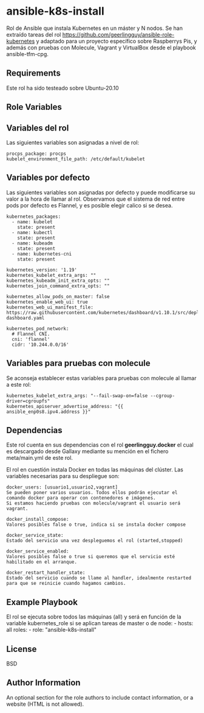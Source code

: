 ansible-k8s-install
=========

Rol de Ansible que instala Kubernetes en un máster y N nodos. Se han extraído tareas del rol https://github.com/geerlingguy/ansible-role-kubernetes y adaptado para un proyecto específico sobre Raspberrys Pis, y además con pruebas con Molecule, Vagrant y VirtualBox desde el playbook ansible-tfm-cpg.

Requirements
------------

Este rol ha sido testeado sobre Ubuntu-20.10

Role Variables
--------------

## Variables del rol
Las siguientes variables son asignadas a nivel de rol:
```
procps_package: procps
kubelet_environment_file_path: /etc/default/kubelet
```

## Variables por defecto
Las siguientes variables son asignadas por defecto y puede modificarse su valor a la hora de llamar al rol. Observamos que el sistema de red entre pods por defecto es Flannel, y es posible elegir calico si se desea. 
```
kubernetes_packages:
  - name: kubelet
    state: present
  - name: kubectl
    state: present
  - name: kubeadm
    state: present
  - name: kubernetes-cni
    state: present

kubernetes_version: '1.19'
kubernetes_kubelet_extra_args: ""
kubernetes_kubeadm_init_extra_opts: ""
kubernetes_join_command_extra_opts: ""

kubernetes_allow_pods_on_master: false
kubernetes_enable_web_ui: true
kubernetes_web_ui_manifest_file: https://raw.githubusercontent.com/kubernetes/dashboard/v1.10.1/src/deploy/recommended/kubernetes-dashboard.yaml

kubernetes_pod_network:
  # Flannel CNI.
  cni: 'flannel'
  cidr: '10.244.0.0/16'
```
## Variables para pruebas con molecule
Se aconseja establecer estas variables para pruebas con molecule al llamar a este rol:
```
kubernetes_kubelet_extra_args: "--fail-swap-on=false --cgroup-driver=cgroupfs"
kubernetes_apiserver_advertise_address: "{{ ansible_enp0s8.ipv4.address }}"
```


Dependencias
------------

Este rol cuenta en sus dependencias con el rol **geerlingguy.docker** el cual es descargado desde Gallaxy mediante su mención en el fichero meta/main.yml de este rol.

El rol en cuestión instala Docker en todas las máquinas del clúster. Las variables necesarias para su despliegue son:

```
docker_users: [usuario1,usuario2,vagrant]
Se pueden poner varios usuarios. Todos ellos podrán ejecutar el comando docker para operar con contenedores e imágenes.
Si estamos haciendo pruebas con molecule/vagrant el usuario será vagrant.

docker_install_compose:
Valores posibles false o true, indica si se instala docker compose

docker_service_state:
Estado del servicio una vez despleguemos el rol (started,stopped)

docker_service_enabled:
Valores posibles false o true si queremos que el servicio esté habilitado en el arranque.

docker_restart_handler_state:
Estado del servicio cuando se llame al handler, idealmente restarted para que se reinicie cuando hagamos cambios.

```


Example Playbook
----------------

El rol se ejecuta sobre todos las máquinas (all) y será en función de la variable kubernetes\_role si se aplican tareas de master o de node: 
    - hosts: all
      roles:
         - role: "ansible-k8s-install"

License
-------

BSD

Author Information
------------------

An optional section for the role authors to include contact information, or a website (HTML is not allowed).
